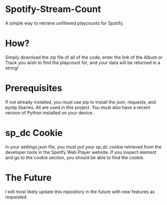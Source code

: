 # Spotify-Stream-Count
A simple way to retrieve unfiltered playcounts for Spotify.

# How?
Simply download the zip file of all of the code, enter the link of the Album or Track you wish to find the playcount for, and your data will be returned in a string!

# Prerequisites
If not already installed, you must use pip to install the json, requests, and pyotp libaries. All are used in this project. You must also have a recent version of Python installed on your device.

# sp_dc Cookie
In your settings.json file, you must put your sp_dc cookie retrieved from the developer tools in the Spotify Web Player website. If you inspect element and go to the cookie seciton, you should be able to find the cookie.

# The Future
I  will most likely update this repository in the future with new features as requested.
